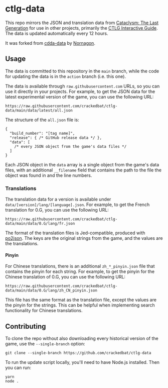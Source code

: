 # ctlg-data

This repo mirrors the JSON and translation data from [Cataclysm: The Last Generation](https://github.com/Cataclysm-TLG/Cataclysm-TLG/) for use in other projects, primarily the [CTLG Interactive Guide](https://skaianet.systems/ctlg). The data is updated automatically every 12 hours.

It was forked from [cdda-data](https://github.com/nornagon/cdda-data/tree/action) by [Nornagon](https://github.com/nornagon).

## Usage

The data is committed to this repository in the `main` branch, while the code for updating the data is in the `action` branch (i.e. this one).

The data is available through `raw.githubusercontent.com` URLs, so you can use it directly in your projects. For example, to get the JSON data for the latest experimental version of the game, you can use the following URL:

```
https://raw.githubusercontent.com/crackedbat/ctlg-data/main/data/latest/all.json
```

The structure of the `all.json` file is:

```json5
{
  "build_number": "[tag name]",
  "release": { /* GitHub release data */ },
  "data": [
    /* every JSON object from the game's data files */
  ]
}
```

Each JSON object in the `data` array is a single object from the game's data files, with an additional `__filename` field that contains the path to the file the object was found in and the line numbers.

### Translations

The translation data for a version is available under `data/[version]/lang/[language].json`. For example, to get the French translation for 0.G, you can use the following URL:

```
https://raw.githubusercontent.com/crackedbat/ctlg-data/main/data/0.G/lang/fr.json
```

The format of the translation files is Jed-compatible, produced with [po2json](https://www.npmjs.com/package/po2json). The keys are the original strings from the game, and the values are the translations.

#### Pinyin

For Chinese translations, there is an additional `zh_*_pinyin.json` file that contains the pinyin for each string. For example, to get the pinyin for the Chinese translation of 0.G, you can use the following URL:

```
https://raw.githubusercontent.com/crackedbat/ctlg-data/main/data/0.G/lang/zh_CN_pinyin.json
```

This file has the same format as the translation file, except the values are the pinyin for the strings. This can be helpful when implementing search functionality for Chinese translations.

## Contributing

To clone the repo without also downloading every historical version of the game, use the `--single-branch` option:

```
git clone --single-branch https://github.com/crackedbat/ctlg-data
```

To run the update script locally, you'll need to have Node.js installed. Then you can run:

```
yarn
node .
```
